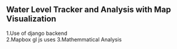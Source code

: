 ## Water Level Tracker and Analysis with Map Visualization

1.Use of django backend <br>
2.Mapbox gl js uses
3.Mathemmatical Analysis <br>
